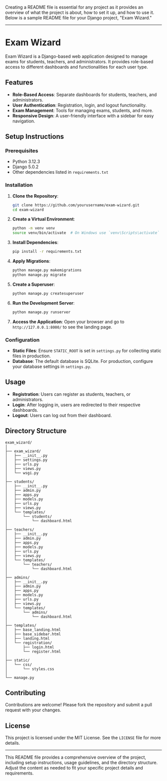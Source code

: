 Creating a README file is essential for any project as it provides an overview of what the project is about, how to set it up, and how to use it. Below is a sample README file for your Django project, "Exam Wizard."

---

# Exam Wizard

Exam Wizard is a Django-based web application designed to manage exams for students, teachers, and administrators. It provides role-based access to different dashboards and functionalities for each user type.

## Features

- **Role-Based Access**: Separate dashboards for students, teachers, and administrators.
- **User Authentication**: Registration, login, and logout functionality.
- **Exam Management**: Tools for managing exams, students, and more.
- **Responsive Design**: A user-friendly interface with a sidebar for easy navigation.

## Setup Instructions

### Prerequisites

- Python 3.12.3
- Django 5.0.2
- Other dependencies listed in `requirements.txt`

### Installation

1. **Clone the Repository**:
   ```bash
   git clone https://github.com/yourusername/exam-wizard.git
   cd exam-wizard
   ```

2. **Create a Virtual Environment**:
   ```bash
   python -m venv venv
   source venv/bin/activate  # On Windows use `venv\Scripts\activate`
   ```

3. **Install Dependencies**:
   ```bash
   pip install -r requirements.txt
   ```

4. **Apply Migrations**:
   ```bash
   python manage.py makemigrations
   python manage.py migrate
   ```

5. **Create a Superuser**:
   ```bash
   python manage.py createsuperuser
   ```

6. **Run the Development Server**:
   ```bash
   python manage.py runserver
   ```

7. **Access the Application**:
   Open your browser and go to `http://127.0.0.1:8000/` to see the landing page.

### Configuration

- **Static Files**: Ensure `STATIC_ROOT` is set in `settings.py` for collecting static files in production.
- **Database**: The default database is SQLite. For production, configure your database settings in `settings.py`.

## Usage

- **Registration**: Users can register as students, teachers, or administrators.
- **Login**: After logging in, users are redirected to their respective dashboards.
- **Logout**: Users can log out from their dashboard.

## Directory Structure

```
exam_wizard/
│
├── exam_wizard/
│   ├── __init__.py
│   ├── settings.py
│   ├── urls.py
│   ├── views.py
│   └── wsgi.py
│
├── students/
│   ├── __init__.py
│   ├── admin.py
│   ├── apps.py
│   ├── models.py
│   ├── urls.py
│   ├── views.py
│   └── templates/
│       └── students/
│           └── dashboard.html
│
├── teachers/
│   ├── __init__.py
│   ├── admin.py
│   ├── apps.py
│   ├── models.py
│   ├── urls.py
│   ├── views.py
│   └── templates/
│       └── teachers/
│           └── dashboard.html
│
├── admins/
│   ├── __init__.py
│   ├── admin.py
│   ├── apps.py
│   ├── models.py
│   ├── urls.py
│   ├── views.py
│   └── templates/
│       └── admins/
│           └── dashboard.html
│
├── templates/
│   ├── base_landing.html
│   ├── base_sidebar.html
│   ├── landing.html
│   └── registration/
│       ├── login.html
│       └── register.html
│
├── static/
│   └── css/
│       └── styles.css
│
└── manage.py
```

## Contributing

Contributions are welcome! Please fork the repository and submit a pull request with your changes.

## License

This project is licensed under the MIT License. See the `LICENSE` file for more details.

---

This README file provides a comprehensive overview of the project, including setup instructions, usage guidelines, and the directory structure. Adjust the content as needed to fit your specific project details and requirements.
